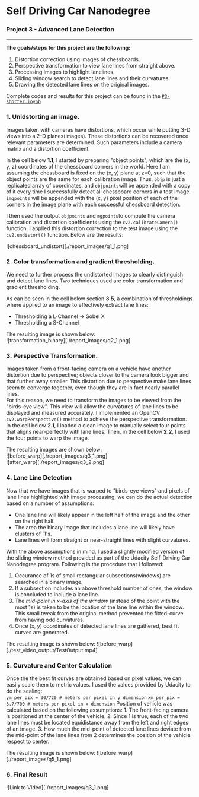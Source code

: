 # Self Driving Car Nanodegree
### Project 3 - Advanced Lane Detection
---

**The goals/steps for this project are the following:**
1. Distortion correction using images of chessboards.
2. Perspective transformation to view lane lines from straight above.
3. Processing images to highlight lanelines.
4. Sliding window search to detect lane lines and their curvatures.
5. Drawing the detected lane lines on the original images.

Complete codes and results for this project can be found in the  [`P3-shorter.ipynb`](https://github.com/kwonjh90/SDCND-AdvancedLaneFinding/blob/master/P3-shorter.ipynb)

### 1. Unidstorting an image.
Images taken with cameras have distortions, which occur while putting 3-D views into a 2-D planes(images). These distortions can be recovered once relevant parameters are determined. Such parameters include a camera matrix and a distortion coefficient.

In the cell below **1.1**, I started by preparing "object points", which are the (x, y, z) coordinates of the chessboard corners in the world. Here I am assuming the chessboard is fixed on the (x, y) plane at z=0, such that the object points are the same for each calibration image. Thus, `objp` is just a replicated array of coordinates, and `objpoints`will be appended with a copy of it every time I successfully detect all chessboard corners in a test image. `imgpoints` will be appended with the (x, y) pixel position of each of the corners in the image plane with each successful chessboard detection.

I then used the output `objpoints` and `mgpoints`to compute the camera calibration and distortion coefficients using the `cv2.calibrateCamera()` function. I applied this distortion correction to the test image using the `cv2.undistort()` function.
Below are the results:  

![chessboard_undistort][./report_images/q1_1.png]

### 2. Color transformation and gradient thresholding.
We need to further process the undistorted images to clearly distinguish and detect lane lines. Two techniques used are color transformation and gradient thresholding.

As can be seen in the cell below section **3.5**, a combination of thresholdings where applied to an image to effectively extract lane lines:  
* Thresholding a L-Channel -> Sobel X
* Thresholding a S-Channel

The resulting image is shown below:  
![transformation_binary][./report_images/q2_1.png]

### 3. Perspective Transformation.
Images taken from a front-facing camera on a vehicle have another distortion due to perspective; objects closer to the camera look bigger and that further away smaller. This distortion due to perspective make lane lines seem to converge together, even though they are in fact nearly parallel lines.  
For this reason, we need to transform the images to be viewed from the "birds-eye view". This view will allow the curvatures of lane lines to be displayed and measured accurately. I implemented an OpenCV `cv2.warpPerspective()` method to achieve the perspective transformation.  
In the cell below **2.1**, I loaded a clean image to manually select four points that aligns near-perfectly with lane lines. Then, in the cell below  **2.2**, I used the four points to warp the image.

The resulting images are shown below:  
![before_warp][./report_images/q3_1.png]  
![after_warp][./report_images/q3_2.png]  

### 4. Lane Line Detection
Now that we have images that is warped to "birds-eye views" and pixels of lane lines highlighted with image processing, we can do the actual detection based on a number of assumptions:
* One lane line will likely appear in the left half of the image and the other on the right half.
* The area the binary image that includes a lane line will likely have clusters of '1's.
* Lane lines will form straight or near-straight lines with slight curvatures.  

With the above assumptions in mind, I used a slightly modified version of the sliding window method provided as part of the Udacity Self-Driving Car Nanodegree program. Following is the procedure that I followed:
1. Occurance of 1s of small rectangular subsections(windows) are searched in a binary image.
2. If a subsection includes an above threshold number of ones, the window is concluded to include a lane line.
3. The *mid-point in x-axis of the window* (instead of the point with the most 1s) is taken to be the location of the lane line within the window. This small tweak from the original method prevented the fitted-curve from having odd curvatures.
4. Once (x, y) coordinates of detected lane lines are gathered, best fit curves are generated.

The resulting image is shown below:
![before_warp][./test_video_output/TestOutput.mp4]

### 5. Curvature and Center Calculation
Once the the best fit curves are obtained based on pixel values, we can easily scale them to metric values. I used the values provided by Udacity to do the scaling:   
`ym_per_pix = 30/720 # meters per pixel in y dimension`
`xm_per_pix = 3.7/700 # meters per pixel in x dimension`
Position of vehicle was calculated based on the following assumptions:
    1. The front-facing camera is positioned at the center of the vehicle.
    2. Since 1 is true, each of the two lane lines must be located equidistance away from the left and right edges of an image.
    3. How much the mid-point of detected lane lines  deviate from the mid-point of the lane lines from 2 determines the position of the vehicle respect to center.

The resulting image is shown below:
![before_warp][./report_images/q5_1.png]

### 6. Final Result
![Link to Video][./report_images/q3_1.png]
